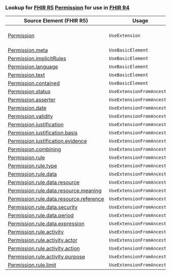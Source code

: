 ### Lookup for [FHIR R5](https://hl7.org/fhir/R5/) [Permission](https://hl7.org/fhir/R5/Permission.html) for use in [FHIR R4](https://hl7.org/fhir/R4/)

| Source Element (FHIR R5) | Usage | Target |
| -------------- | ----- | ------ |
| [Permission](https://hl7.org/fhir/R5/Permission.html#resource) | `UseExtension` | [http://hl7.org/fhir/5.0/StructureDefinition/extension-Permission](StructureDefinition-ext-R5-Permission.html) |
| [Permission.meta](https://hl7.org/fhir/R5/Permission.html#resource) | `UseBasicElement` | [Basic.meta](https://hl7.org/fhir/R4/Basic.html#resource) |
| [Permission.implicitRules](https://hl7.org/fhir/R5/Permission.html#resource) | `UseBasicElement` | [Basic.implicitRules](https://hl7.org/fhir/R4/Basic.html#resource) |
| [Permission.language](https://hl7.org/fhir/R5/Permission.html#resource) | `UseBasicElement` | [Basic.language](https://hl7.org/fhir/R4/Basic.html#resource) |
| [Permission.text](https://hl7.org/fhir/R5/Permission.html#resource) | `UseBasicElement` | [Basic.text](https://hl7.org/fhir/R4/Basic.html#resource) |
| [Permission.contained](https://hl7.org/fhir/R5/Permission.html#resource) | `UseBasicElement` | [Basic.contained](https://hl7.org/fhir/R4/Basic.html#resource) |
| [Permission.status](https://hl7.org/fhir/R5/Permission.html#resource) | `UseExtensionFromAncestor` | - |
| [Permission.asserter](https://hl7.org/fhir/R5/Permission.html#resource) | `UseExtensionFromAncestor` | - |
| [Permission.date](https://hl7.org/fhir/R5/Permission.html#resource) | `UseExtensionFromAncestor` | - |
| [Permission.validity](https://hl7.org/fhir/R5/Permission.html#resource) | `UseExtensionFromAncestor` | - |
| [Permission.justification](https://hl7.org/fhir/R5/Permission.html#resource) | `UseExtensionFromAncestor` | - |
| [Permission.justification.basis](https://hl7.org/fhir/R5/Permission.html#resource) | `UseExtensionFromAncestor` | - |
| [Permission.justification.evidence](https://hl7.org/fhir/R5/Permission.html#resource) | `UseExtensionFromAncestor` | - |
| [Permission.combining](https://hl7.org/fhir/R5/Permission.html#resource) | `UseExtensionFromAncestor` | - |
| [Permission.rule](https://hl7.org/fhir/R5/Permission.html#resource) | `UseExtensionFromAncestor` | - |
| [Permission.rule.type](https://hl7.org/fhir/R5/Permission.html#resource) | `UseExtensionFromAncestor` | - |
| [Permission.rule.data](https://hl7.org/fhir/R5/Permission.html#resource) | `UseExtensionFromAncestor` | - |
| [Permission.rule.data.resource](https://hl7.org/fhir/R5/Permission.html#resource) | `UseExtensionFromAncestor` | - |
| [Permission.rule.data.resource.meaning](https://hl7.org/fhir/R5/Permission.html#resource) | `UseExtensionFromAncestor` | - |
| [Permission.rule.data.resource.reference](https://hl7.org/fhir/R5/Permission.html#resource) | `UseExtensionFromAncestor` | - |
| [Permission.rule.data.security](https://hl7.org/fhir/R5/Permission.html#resource) | `UseExtensionFromAncestor` | - |
| [Permission.rule.data.period](https://hl7.org/fhir/R5/Permission.html#resource) | `UseExtensionFromAncestor` | - |
| [Permission.rule.data.expression](https://hl7.org/fhir/R5/Permission.html#resource) | `UseExtensionFromAncestor` | - |
| [Permission.rule.activity](https://hl7.org/fhir/R5/Permission.html#resource) | `UseExtensionFromAncestor` | - |
| [Permission.rule.activity.actor](https://hl7.org/fhir/R5/Permission.html#resource) | `UseExtensionFromAncestor` | - |
| [Permission.rule.activity.action](https://hl7.org/fhir/R5/Permission.html#resource) | `UseExtensionFromAncestor` | - |
| [Permission.rule.activity.purpose](https://hl7.org/fhir/R5/Permission.html#resource) | `UseExtensionFromAncestor` | - |
| [Permission.rule.limit](https://hl7.org/fhir/R5/Permission.html#resource) | `UseExtensionFromAncestor` | - |
